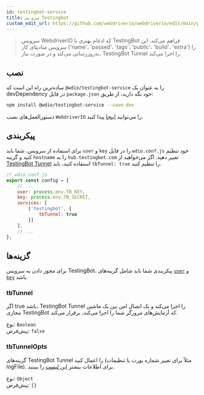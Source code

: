 ```yaml
---
id: testingbot-service
title: سرویس Testingbot
custom_edit_url: https://github.com/webdriverio/webdriverio/edit/main/packages/wdio-testingbot-service/README.md
---
```



> سرویس WebdriverIO که ادغام بهتری با TestingBot فراهم می‌کند. این سرویس متادیتای کار ('name'، 'passed'، 'tags'، 'public'، 'build'، 'extra') را به‌روزرسانی می‌کند و در صورت نیاز، TestingBot Tunnel را اجرا می‌کند.

## نصب

ساده‌ترین راه این است که `@wdio/testingbot-service` را به عنوان یک devDependency در فایل `package.json` خود نگه دارید، از طریق:

```sh
npm install @wdio/testingbot-service --save-dev
```

دستورالعمل‌های نصب `WebdriverIO` را می‌توانید [اینجا](https://webdriver.io/docs/gettingstarted) پیدا کنید.

## پیکربندی

برای استفاده از سرویس، شما باید `user` و `key` را در فایل `wdio.conf.js` خود تنظیم کنید و گزینه `hostname` را به `hub.testingbot.com` تغییر دهید. اگر می‌خواهید از [TestingBot Tunnel](https://testingbot.com/support/other/tunnel) استفاده کنید، باید `tbTunnel: true` را تنظیم کنید.

```js
// wdio.conf.js
export const config = {
    // ...
    user: process.env.TB_KEY,
    key: process.env.TB_SECRET,
    services: [
        ['testingbot', {
            tbTunnel: true
        }]
    ],
    // ...
};
```

## گزینه‌ها

برای مجوز دادن به سرویس TestingBot، پیکربندی شما باید شامل گزینه‌های [`user`](https://webdriver.io/docs/options#user) و [`key`](https://webdriver.io/docs/options#key) باشد.

### tbTunnel
اگر true باشد، TestingBot Tunnel را اجرا می‌کند و یک اتصال امن بین یک ماشین مجازی TestingBot که آزمایش‌های مرورگر شما را اجرا می‌کند، برقرار می‌کند.

نوع: `Boolean`<br />
پیش‌فرض: `false`

### tbTunnelOpts
گزینه‌های TestingBot Tunnel را اعمال کنید (مثلاً برای تغییر شماره پورت یا تنظیمات logFile). برای اطلاعات بیشتر [این لیست](https://github.com/testingbot/testingbot-tunnel-launcher) را ببینید.

نوع: `Object`<br />
پیش‌فرض: `{}`